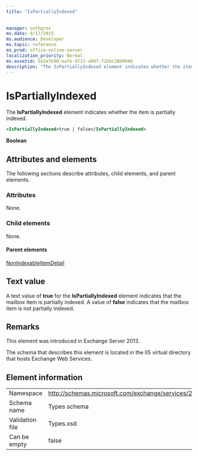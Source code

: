 ```yaml
---
title: "IsPartiallyIndexed"
 
 
manager: sethgros
ms.date: 9/17/2015
ms.audience: Developer
ms.topic: reference
ms.prod: office-online-server
localization_priority: Normal
ms.assetid: 542e7b90-eafe-4711-a9d7-71bbc30d9646
description: "The IsPartiallyIndexed element indicates whether the item is partially indexed."
---
```


# IsPartiallyIndexed

The **IsPartiallyIndexed** element indicates whether the item is partially indexed. 
  
```XML
<IsPartiallyIndexed>true | false</IsPartiallyIndexed>
```

 **Boolean**
## Attributes and elements

The following sections describe attributes, child elements, and parent elements.
  
### Attributes

None.
  
### Child elements

None.
  
#### Parent elements

[NonIndexableItemDetail](nonindexableitemdetail.md)
  
## Text value

A text value of **true** for the **IsPartiallyIndexed** element indicates that the mailbox item is partially indexed. A value of **false** indicates that the mailbox item is not partially indexed. 
  
## Remarks

This element was introduced in Exchange Server 2013.
  
The schema that describes this element is located in the IIS virtual directory that hosts Exchange Web Services.
  
## Element information

|||
|:-----|:-----|
|Namespace  <br/> |http://schemas.microsoft.com/exchange/services/2006/types  <br/> |
|Schema name  <br/> |Types schema  <br/> |
|Validation file  <br/> |Types.xsd  <br/> |
|Can be empty  <br/> |false  <br/> |
   

